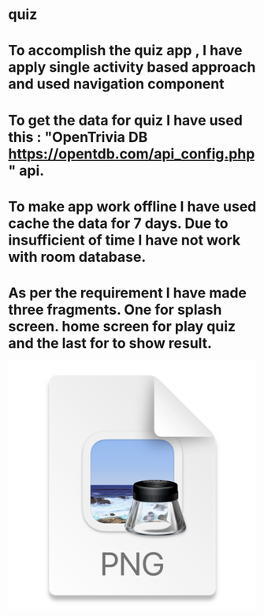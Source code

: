 # quiz

# To accomplish the quiz app , I have apply single activity based approach and used navigation component
# To get the data for quiz I have used this : "OpenTrivia DB https://opentdb.com/api_config.php" api.
# To make app work offline I have used cache the data for 7 days. Due to insufficient of time I have not work with room database.
# As per the requirement I have made three fragments. One for splash screen. home screen for play quiz and the last for to show result.



![img.png](img.png)